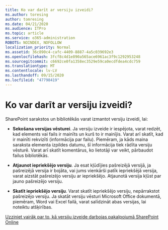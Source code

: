 ```yaml
---
title: Ko var darīt ar versiju izveidi?
ms.author: toresing
author: tomresing
ms.date: 04/21/2020
ms.audience: ITPro
ms.topic: article
ms.service: o365-administration
ROBOTS: NOINDEX, NOFOLLOW
localization_priority: Normal
ms.assetid: 36c890c4-cafc-4409-8887-4a5c039692e3
ms.openlocfilehash: 3fcf8c4d1e890a565ace6961ac3f9c1292953248
ms.sourcegitcommit: c6692ce0fa1358ec3529e59ca0ecdfdea4cdc759
ms.translationtype: MT
ms.contentlocale: lv-LV
ms.lasthandoff: 09/15/2020
ms.locfileid: "47798419"
---
```

# <a name="what-can-i-do-with-versioning"></a>Ko var darīt ar versiju izveidi?

SharePoint sarakstos un bibliotēkās varat izmantot versiju izveidi, lai:
  
- **Sekošana versijas vēsturei**. Ja versiju izveide ir iespējota, varat redzēt, kad elements vai fails ir mainīts un kurš to ir mainījis. Varat arī skatīt, kad ir mainīti rekvizīti (informācija par failu). Piemēram, ja kāds maina saraksta elementa izpildes datumu, šī informācija tiek rādīta versiju vēsturē. Varat arī skatīt komentārus, ko lietotāji var veikt, pārbaudot failus bibliotēkās. 
    
- **Atjaunot iepriekšējo versiju**. Ja esat kļūdījies pašreizējā versijā, ja pašreizējā versija ir bojāta, vai jums vienkārši patīk iepriekšējā versija, varat aizstāt pašreizējo versiju ar iepriekšējo. Atjaunotā versija kļūst par jauno pašreizējo versiju. 
    
- **Skatīt iepriekšējo versiju**. Varat skatīt iepriekšējo versiju, nepārrakstot pašreizējo versiju. Ja skatāt versiju vēsturi Microsoft Office dokumentā, piemēram, Word vai Excel failā, varat salīdzināt abas versijas, lai noteiktu atšķirības. 
    
[Uzziniet vairāk par to, kā versiju izveide darbojas pakalpojumā SharePoint Online](https://go.microsoft.com/fwlink/?linkid=875710)
  

